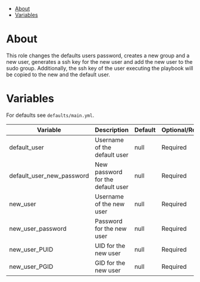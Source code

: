 - [About](#about)
- [Variables](#variables)

# About

This role changes the defaults users password, creates a new group and a new user, generates a ssh key for the new user and add the new user to the sudo group.
Additionally, the ssh key of the user executing the playbook will be copied to the new and the default user.

# Variables

For defaults see `defaults/main.yml`.

| Variable                  | Description                       | Default | Optional/Required |
|---------------------------|-----------------------------------|---------|-------------------|
| default_user              | Username of the default user      | null    | Required          |
| default_user_new_password | New password for the default user | null    | Required          |
| new_user                  | Username of the new user          | null    | Required          |
| new_user_password         | Password for the new user         | null    | Required          |
| new_user_PUID             | UID for the new user              | null    | Required          |
| new_user_PGID             | GID for the new user              | null    | Required          |